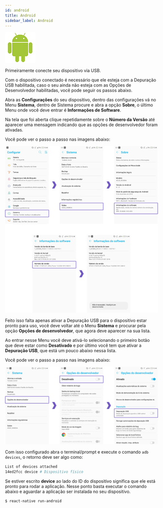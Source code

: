 ```yaml
---
id: android
title: Android
sidebar_label: Android
---
```


![](assets/android.png)

Primeiramente conecte seu dispositivo via USB.

Com o dispositivo conectado é necessário que ele esteja com a Depuração USB habilitada, caso o seu ainda não esteja com as Opções de Desenvolvedor habilitadas, você pode seguir os passos abaixo.

Abra as **Configurações** do seu dispositivo, dentro das configurações vá no Menu **Sistema**, dentro de Sistema procure e abra a opção **Sobre**, o último Menu onde você deve entrar é **Informações de Software**.

Na tela que foi aberta clique repetidamente sobre o **Número da Versão** até aparecer uma mensagem indicando que as opções de desenvolvedor foram ativadas.

Você pode ver o passo a passo nas imagens abaixo:

![Passo a passo para ativação das Opções de desenvolvedor no Android](assets/ambiente-react-native/usb/android/01.png)

Feito isso falta apenas ativar a Depuração USB para o dispositivo estar pronto para uso, você deve voltar até o Menu **Sistema** e procurar pela opção **Opções de desenvolvedor**, que agora deve aparecer na sua lista.

Ao entrar nesse Menu você deve ativá-lo selecionando o primeiro botão que deve estar como **Desativado** e por último você tem que ativar a **Depuração USB**, que está um pouco abaixo nessa lista.

Você pode ver o passo a passo nas imagens abaixo:

![Passo a passo para ativação da Depuração USB no Android](assets/ambiente-react-native/usb/android/02.png)

Com isso configurado abra o terminal/prompt e execute o comando `adb devices`, o retorno deve ser algo como:

```bash
List of devices attached
14ed2fcc device # Dispositivo físico
```

Se estiver escrito **device** ao lado do ID do dispositivo significa que ele está pronto para rodar a aplicação. Nesse ponto basta executar o comando abaixo e aguardar a aplicação ser instalada no seu dispositivo.

```console
$ react-native run-android
```
